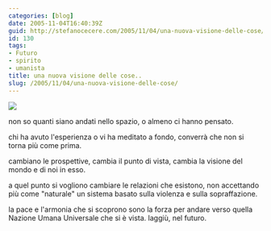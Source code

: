 ```yaml
---
categories: [blog]
date: 2005-11-04T16:40:39Z
guid: http://stefanocecere.com/2005/11/04/una-nuova-visione-delle-cose/
id: 130
tags:
- Futuro
- spirito
- umanista
title: una nuova visione delle cose..
slug: /2005/11/04/una-nuova-visione-delle-cose/
---
```


![](/wp-content/earth_2.jpg)

non so quanti siano andati nello spazio, o almeno ci hanno pensato.

chi ha avuto l'esperienza o vi ha meditato a fondo, converrà che non si torna più come prima.
  
cambiano le prospettive, cambia il punto di vista, cambia la visione del mondo e di noi in esso.

a quel punto si vogliono cambiare le relazioni che esistono, non accettando più come "naturale" un sistema basato sulla violenza e sulla sopraffazione.

la pace e l'armonia che si scoprono sono la forza per andare verso quella Nazione Umana Universale che si è vista. laggiù, nel futuro.